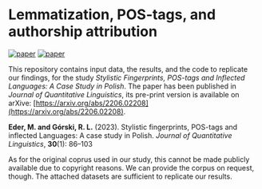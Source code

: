 # Lemmatization, POS-tags, and authorship attribution

[![paper](https://img.shields.io/badge/arXiv-2206.02208-green)](https://arxiv.org/abs/2206.02208)
[![paper](https://img.shields.io/badge/DOI-10.1080%2F09296174.2022.2122751-blue)](https://doi.org/10.1080/09296174.2022.2122751)


This repository contains input data, the results, and the code to replicate our findings, for the study _Stylistic Fingerprints, POS-tags and Inflected Languages: A Case Study in Polish_. The paper has been published in _Journal of Quantitative Linguistics_, its pre-print version is available on arXive: [https://arxiv.org/abs/2206.02208](https://arxiv.org/abs/2206.02208). 

**Eder, M. and Górski, R. L.** (2023). Stylistic fingerprints, POS-tags and inflected Languages: A case study in Polish. _Journal of Quantitative Linguistics_, **30**(1): 86–103

As for the original coprus used in our study, this cannot be made publicly available due to copyright reasons. We can provide the corpus on request, though. The attached datasets are sufficient to replicate our results. 

